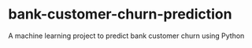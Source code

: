 # bank-customer-churn-prediction
A machine learning project to predict bank customer churn using Python
